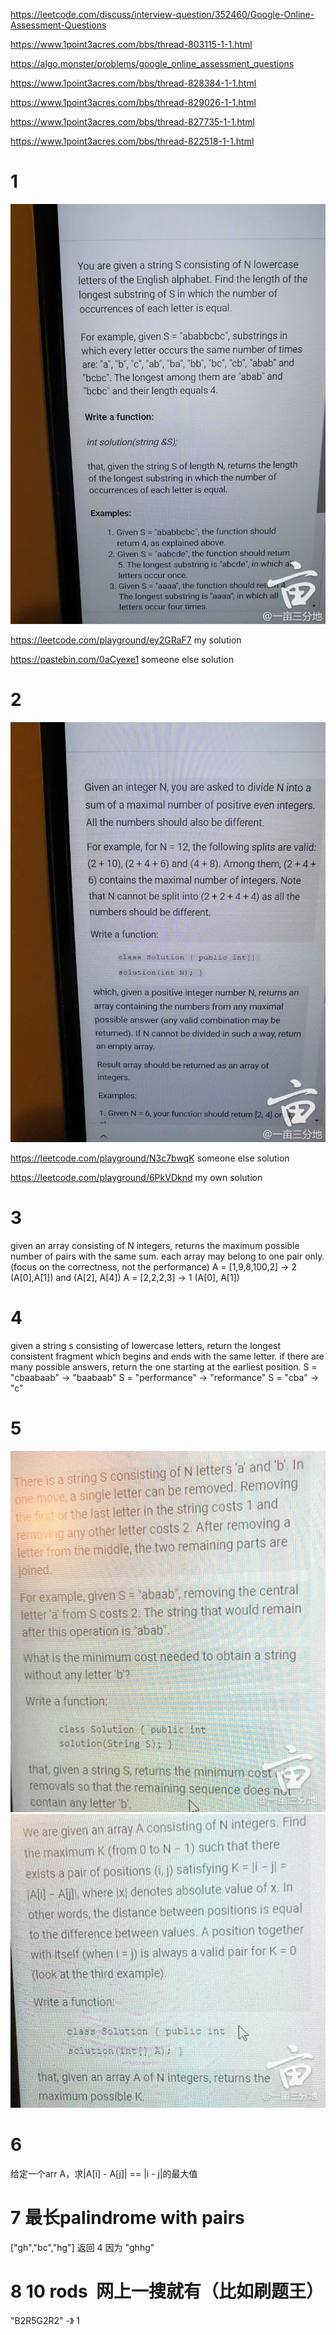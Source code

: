 https://leetcode.com/discuss/interview-question/352460/Google-Online-Assessment-Questions

https://www.1point3acres.com/bbs/thread-803115-1-1.html

https://algo.monster/problems/google_online_assessment_questions




https://www.1point3acres.com/bbs/thread-828384-1-1.html

https://www.1point3acres.com/bbs/thread-829026-1-1.html

https://www.1point3acres.com/bbs/thread-827735-1-1.html

https://www.1point3acres.com/bbs/thread-822518-1-1.html


# 1 
![oa1](https://github.com/HuanWangGATECH/leetcode/blob/main/google_oa/google_oa1.jpg)

https://leetcode.com/playground/ey2GRaF7 my solution 

https://pastebin.com/0aCyexe1 someone else solution 


# 2 
![oa2](https://github.com/HuanWangGATECH/leetcode/blob/main/google_oa/google_oa2.jpg)

https://leetcode.com/playground/N3c7bwqK someone else solution 


https://leetcode.com/playground/6PkVDknd my own solution 

# 3 
given an array consisting of N integers, returns the maximum possible number of pairs with the same sum. each array may belong to one pair only. (focus on the correctness, not the performance)
A = [1,9,8,100,2] -> 2 (A[0],A[1]) and (A[2], A[4])
A = [2,2,2,3] -> 1 (A[0], A[1])

# 4 

given a string s consisting of lowercase letters, return the longest consistent fragment which begins and ends with the same letter. if there are many possible answers, return the one starting‍‌‍‌‍‌‌‍‌‍‍‌‍‍‍‍‌‌ at the earliest position.
S = "cbaabaab" -> "baabaab"
S = "performance" -> "reformance"
S = "cba" -> "c"

# 5 
![google_oa3](https://github.com/HuanWangGATECH/leetcode/blob/main/google_oa/google_oa3.jpg)
![google_oa3_2](https://github.com/HuanWangGATECH/leetcode/blob/main/google_oa/google_oa3_2.jpg)

# 6 

给定‍‌‍‌‍‌‌‍‌‍‍‌‍‍‍‍‌‌一个arr A，求|A[i] - A[j]| == |i - j|的最大值

# 7 最长palindrome with pairs
["gh","bc","hg"]
返回 4 因为 "ghhg"
# 8  10 rods  网上一搜就有（比如刷题王）
"B2R5G2R2" -》 1
